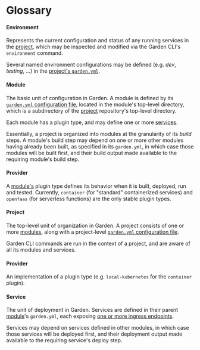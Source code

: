 # Glossary

#### Environment
Represents the current configuration and status of any running services in the [project](#project), which may be
inspected and modified via the Garden CLI's `environment` command.

Several named environment configurations may be defined (e.g. _dev_, _testing_, ...) in the [project's
`garden.yml`](../using-garden/configuration-files.md#project-configuration).

#### Module
The basic unit of configuration in Garden. A module is defined by its
[`garden.yml` configuration file](./config-files-reference.md), located in the module's top-level
directory,
which
is a subdirectory of the [project](#project) repository's top-level directory.

Each module has a plugin type, and may define one or more [services](#service).

Essentially, a project is organized into modules at the granularity of its *build* steps. A module's build step may
depend on one or more other modules having already been built, as specified in its `garden.yml`, in which case those modules will be built
first, and their build output made available to the requiring module's build step.

#### Provider
A [module's](#module) plugin type defines its behavior when it is built, deployed, run and tested. Currently, `container` (for "standard" containerized services) and `openfaas` (for serverless functions) are the only stable plugin types.

#### Project
The top-level unit of organization in Garden. A project consists of one or more [modules](#module), along with a
project-level [`garden.yml` configuration file](./config-files-reference.md).

Garden CLI commands are run in the context of a project, and are aware of all its modules and services.

#### Provider
An implementation of a plugin type (e.g. `local-kubernetes` for the `container` plugin).

#### Service
The unit of deployment in Garden. Services are defined in their parent [module](#module)'s `garden.yml`, each
exposing [one or more ingress endpoints](./config-files-reference.md#container).

Services may depend on services defined in other modules, in which case those services will be deployed first, and
their deployment output made available to the requiring service's deploy step.

